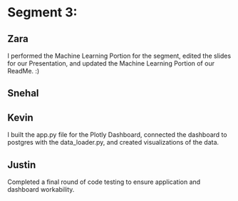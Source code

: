 # Segment 3:

## Zara
I performed the Machine Learning Portion for the segment, edited the slides for our Presentation, and updated the Machine Learning Portion of our ReadMe. :)

## Snehal

## Kevin
I built the app.py file for the Plotly Dashboard, connected the dashboard to postgres with the data_loader.py, and created visualizations of the data. 

## Justin
Completed a final round of code testing to ensure application and dashboard workability.  
